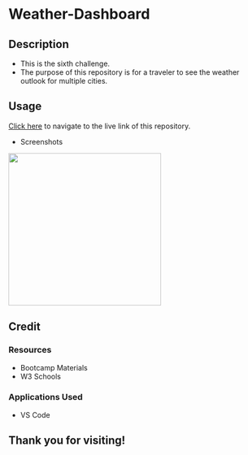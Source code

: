 # Weather-Dashboard

## Description

- This is the sixth challenge.
- The purpose of this repository is for a traveler to see the weather outlook for multiple cities.

## Usage

[Click here](https://hbarry89.github.io/Weather-Dashboard/) to navigate to the live link of this repository.

- Screenshots

<img src=“*” width="300" height="300">

## Credit

### Resources
- Bootcamp Materials
- W3 Schools

### Applications Used
- VS Code

## Thank you for visiting!
